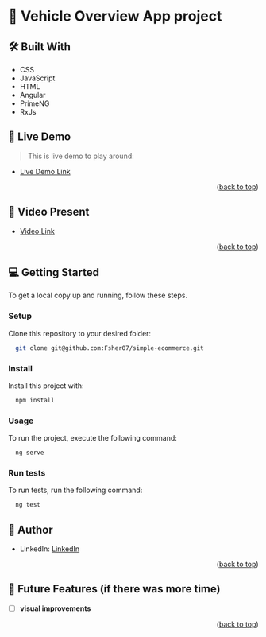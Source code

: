 <a name="readme-top"></a>

<!-- PROJECT DESCRIPTION -->

# 📖 Vehicle Overview App project <a name="about-project"></a>

## 🛠 Built With <a name="built-with"></a>

- CSS
- JavaScript
- HTML
- Angular
- PrimeNG
- RxJs

<!-- LIVE DEMO -->

## 🚀 Live Demo <a name="live-demo"></a>

> This is live demo to play around:

- [Live Demo Link](https://master--rococo-kitten-c8727e.netlify.app)

<p align="right">(<a href="#readme-top">back to top</a>)</p>

<!-- LIVE DEMO -->

## 🚀 Video Present <a name="live-demo"></a>

- [Video Link](https://www.loom.com/share/a3333549506640b493ca8ca7ef22d75b?sid=ec5081a1-8136-483e-9868-6b82c9f05221)

<p align="right">(<a href="#readme-top">back to top</a>)</p>

<!-- GETTING STARTED -->

## 💻 Getting Started <a name="getting-started"></a>

To get a local copy up and running, follow these steps.

### Setup

Clone this repository to your desired folder:

```sh
  git clone git@github.com:Fsher07/simple-ecommerce.git
```

### Install

Install this project with:

```sh
  npm install
```

### Usage

To run the project, execute the following command:

```sh
  ng serve
```

### Run tests

To run tests, run the following command:

```sh
  ng test
```

<!-- AUTHORS -->

## 👥 Author <a name="authors"></a>

- LinkedIn: [LinkedIn](https://www.linkedin.com/in/fsalimhidir/)

<p align="right">(<a href="#readme-top">back to top</a>)</p>

<!-- FUTURE FEATURES -->

## 🔭 Future Features (if there was more time) <a name="future-features"></a>

- [ ] **visual improvements**

<p align="right">(<a href="#readme-top">back to top</a>)</p>
